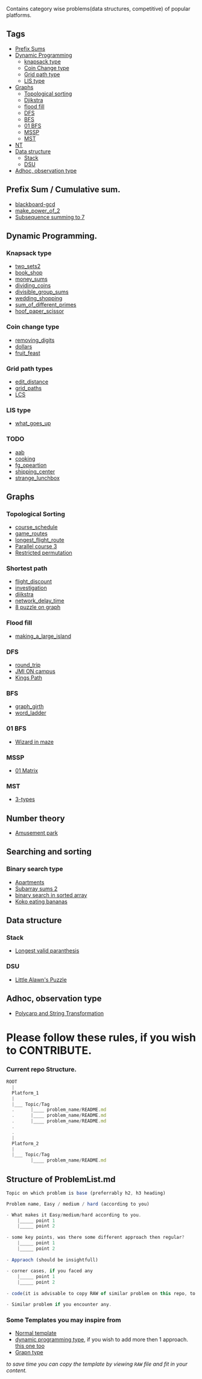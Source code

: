 Contains category wise problems(data structures, competitive) of popular platforms. 

## Tags
- [Prefix Sums](#prefix-sum--cumulative-sum)
- [Dynamic Programming](#dynamic-programming)
    - [knapsack type](#knapsack-type)
    - [Coin Change type](#coin-change-type)
    - [Grid path type](#grid-path-types)
    - [LIS type](#lis-type)
- [Graphs](#graphs)
  - [Topological sorting](#topological-sorting)
  - [Djikstra](#djikstra)
  - [flood fill](#flood-fill)
  - [DFS](#DFS)
  - [BFS](#BFS)
  - [01 BFS](#01-bfs)
  - [MSSP](#MSSP)
  - [MST](#MST)
- [NT](#Number-theory)
- [Data structure](#Data-structure)
  - [Stack](#Stack)
  - [DSU](#DSU)
- [Adhoc, observation type](#adhoc-observation-type)

## Prefix Sum / Cumulative sum.
- [blackboard-gcd](/Atcoder/prefix_sums/blackboard_gcd.md)
- [make_power_of_2](/Codeforces/prefix_sums/make_power_of_two.md)
- [Subsequence summing to 7](/USACO/prefix_sums/subs_summing_to_sevens.md)
 
## Dynamic Programming. 

### Knapsack type
- [two_sets2](/CSES/dp/two_sets2.md)
- [book_shop](/CSES/dp/book_shop.md)
- [money_sums](/CSES/dp/money_sums.md)
- [dividing_coins](/uva/dp/dividing_coins.md)
- [divisible_group_sums](/uva/dp/divisible_group_sums.md)
- [wedding_shopping](/uva/dp/wedding_shopping.md)
- [sum_of_different_primes](/uva/dp/sum_of_different_primes.md)
- [hoof_paper_scissor](/USACO/dp/hoof_paper_scissor.md)
 
### Coin change type
- [removing_digits](/CSES/dp/removing_digits.md)
- [dollars](/uva/dp/dollars.md)
- [fruit_feast](/USACO/dp/fruit_feast.md)
 
### Grid path types
- [edit_distance](/CSES/dp/book_shop.md)
- [grid_paths](/CSES/dp/grid_paths.md)
- [LCS](/LeetCode/dp/lcs.md)

### LIS type
- [what_goes_up](/uva/dp/what_goes_up.md)

### TODO
- [aab](/Atcoder/dp/aab.md)
- [cooking](/Atcoder/dp/cooking.md)
- [fg_opeartion](/Atcoder/dp/fg_opeartion.md)
- [shipping_center](/Atcoder/dp/shipping_center.md)
- [strange_lunchbox](/Atcoder/dp/aab.md)

## Graphs
### Topological Sorting
- [course_schedule](/CSES/graphs/course_schedule.md)
- [game_routes](/CSES/graphs/game_routes.md)
- [longest_flight_route](/CSES/graphs/longest_flight_route.md)
- [Parallel course 3](/LeetCode/graph/parallel_courses_3.md)
- [Restricted permutation](/Atcoder/graphs/Restricted_Permutation.md)

### Shortest path
- [flight_discount](/CSES/graphs/flight_discount.md)
- [investigation](/CSES/graphs/investigation.md)
- [djikstra](/Codeforces/graphs/djikstra.md)
- [network_delay_time](/LeetCode/graph/network_delay_time.md)
- [8 puzzle on graph](/Atcoder/graphs/8-Puzzle-on-Graph.md)

### Flood fill
- [making_a_large_island](/LeetCode/graph/making_a_large_island.md)

### DFS
- [round_trip](/CSES/graphs/round_trip.md)
- [JMI ON campus](/JMI_on_campus/README.md)
- [Kings Path](/Codeforces/graphs/kings_path.md)

### BFS
- [graph_girth](/CSES/graphs/graph_girth.md)
- [word_ladder](/LeetCode/graph/word_ladder.md)

### 01 BFS
- [Wizard in maze](/Atcoder/graphs/wizard_in_maze.md)

### MSSP
- [01 Matrix](/LeetCode/graph/01matrix.md)

### MST
- [3-types](/hackerearth/README.md)

## Number theory
- [Amusement park](/Atcoder/maths_greedy/amusement_park.md)

## Searching and sorting
### Binary search type
- [Apartments](/CSES/searching_and_sorting/apartments.md)
- [Subarray sums 2](/CSES/searching_and_sorting/subarray_sums_2.md)
- [binary search in sorted array](/binary_search/binary_seach_in_sorted_array.md)
- [Koko eating bananas](LeetCode/binary_search/koko_eating_bananas.md)

## Data structure
### Stack
- [Longest valid paranthesis](/LeetCode/stack/longest_valid_paranthesis.md)
### DSU
- [Little Alawn's Puzzle](/Codeforces/dsu/little_alwan_puzzle.md)

## Adhoc, observation type
- [Polycarp and String Transformation](/Codeforces/observation/polycarp_and_string_transformation.md)

# Please follow these rules, if you wish to CONTRIBUTE.

### Current repo Structure. 

```js
ROOT
  |
  Platform_1
  |
  |___ Topic/Tag
  .      |____ problem_name/README.md
  .      |____ problem_name/README.md
  .      |____ problem_name/README.md
  .
  .
  |     
  Platform_2
  |
  |___ Topic/Tag
         |____ problem_name/README.md

 ```

## Structure of ProblemList.md

```js
Topic on which problem is base (preferrably h2, h3 heading)

Problem name, Easy / medium / hard (according to you)

- What makes it Easy/medium/hard according to you.
    |_____ point 1 
    |_____ point 2
    
- some key points, was there some different approach then regular?
    |_____ point 1
    |_____ point 2
    
- Appraoch (should be insightfull)
    
- corner cases, if you faced any
    |_____ point 1
    |_____ point 2
    
- code(it is advisable to copy RAW of similar problem on this repo, to save time)

- Similar problem if you encounter any.
```

### Some Templates you may inspire from
- [Normal template](CSES/dp/two_sets2.md)
- [dynamic programming type](CSES/dp/book_shop.md), if you wish to add more then 1 approach. [this one too](uva/dp/dollars.md)
- [Grapn type](CSES/graphs/flight_discount.md)

*to save time you can copy the template by viewing `RAW` file and fit in your content.*